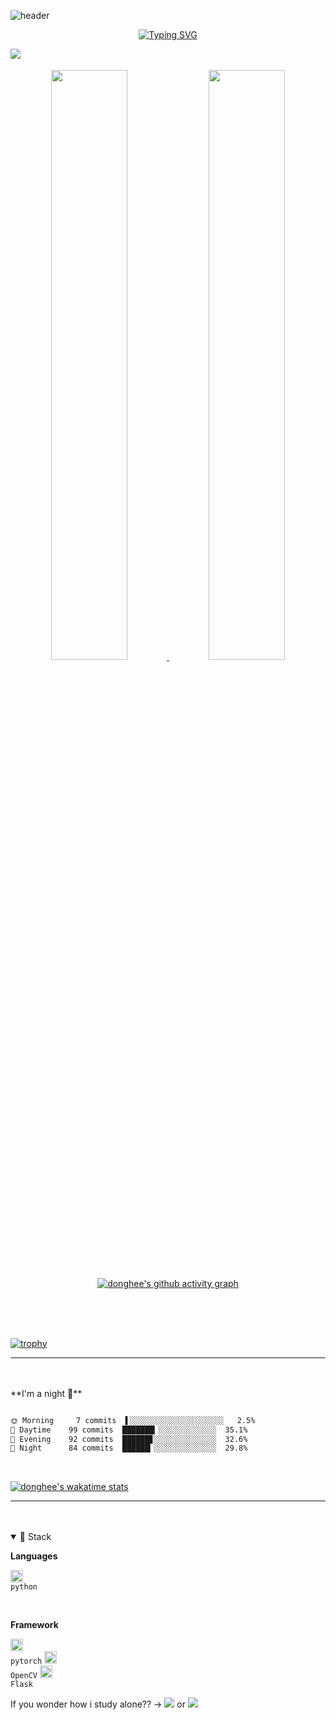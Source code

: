 ![header](https://capsule-render.vercel.app/api?type=waving&color=gradient&height=120&animation=fadeIn&section=footer&text=🚗🚘🚛&fontAlign=70)

<div align="center">

[![Typing SVG](https://readme-typing-svg.herokuapp.com/?color=6796e5&lines=hi,+i'm+here&font=Dancing+Script&size=50&center=true&vCenter=true&width=600&height=80)](https://git.io/typing-svg)
<!--font: https://fonts.google.com/specimen/Redressed   Redressed,Festive --> 

<a href="https://hits.seeyoufarm.com"><img src="https://hits.seeyoufarm.com/api/count/incr/badge.svg?url=https%3A%2F%2Fgithub.com%2Fdkssud8150%2Fhit-counter&count_bg=%23567CBD&title_bg=%23555555&icon=github.svg&icon_color=%23E7E7E7&title=views&edge_flat=false" align="left" /></a>

<br/>
<br/>

<a href="s">
  <img src="https://github-readme-stats.vercel.app/api?username=dhk010111&theme=tokyonight&show_icons=true&text_color=e5e5f0&icon_color=707070&hide_border=true" width="49.2%"/>
  
  <img src="https://raw.githubusercontent.com/dhk010111/github-stats-transparent/output/generated/languages.svg" width="49.2%" />
</a>

<!-- 
[![GitHub Streak](https://github-readme-streak-stats.herokuapp.com/?user=dkssud8150&theme=tokyonight)](https://git.io/streak-stats)
-->

<br />

  [![donghee's github activity graph](https://activity-graph.herokuapp.com/graph?username=dhk010111&theme=react-dark&line=6796e5&color=6796e5&bg_color=1a1b27)](https://github.com/ashutosh00710/github-readme-activity-graph)
<!-- https://github.com/dhk010111/github-readme-activity-graph -->
<br />
<!--
![](https://github-profile-summary-cards.vercel.app/api/cards/profile-details?username=dkssud8150&theme=nord_dark)
-->

<br />
<br />

  <div align="left">

[![trophy](https://github-profile-trophy.vercel.app/?username=dhk010111&theme=flat&column=7)](https://github.com/dhk010111/)

---

<br />
<br />
**I'm a night 🦉**

```markdown

🌞 Morning     7 commits  ▌░░░░░░░░░░░░░░░░░░░░░   2.5%
🌆 Daytime    99 commits  ███████▎░░░░░░░░░░░░░  35.1%
🌃 Evening    92 commits  ██████▊░░░░░░░░░░░░░░  32.6%
🌙 Night      84 commits  ██████▎░░░░░░░░░░░░░░  29.8%

```

<br />

[![donghee's wakatime stats](https://github-readme-stats.vercel.app/api/wakatime?username=dhk010111&bg_color=1a1b27&hide_border=false&text_color=c1c1cb&custom_title=Weekly+development)](https://github.com/dhk010111/github-readme-stats)





<!--
<a href="https://wakatime.com/@b912dd74-ff1f-4c31-a142-b7d00397b756"><img src="https://wakatime.com/badge/user/b912dd74-ff1f-4c31-a142-b7d00397b756.svg" alt="Total time coded since Jan 26 2022" /></a>
-->
---

<br />
<br />

 <details open>
   
  <summary>🚀 Stack</summary>
 
**Languages**

<code><img alt = "3.1 Python" height="20" src="https://cdn.icon-icons.com/icons2/1508/PNG/512/python_104451.png"> python</code>
<!-- <code><img alt = "3.1 C++" height="20" src="https://cdn.icon-icons.com/icons2/1508/PNG/512/python_104451.png"> C++</code> -->

<br />

**Framework**

<code><img alt = "3.1 Python" height="20" src="https://cdn.icon-icons.com/icons2/2699/PNG/512/pytorch_logo_icon_170820.png"> pytorch</code> <code><img alt = "3.1 Python" height="20" src="https://cdn.icon-icons.com/icons2/2699/PNG/512/opencv_logo_icon_170887.png"> OpenCV</code> <code><img alt = "3.1 Python" height="20" src="https://cdn.icon-icons.com/icons2/2699/PNG/512/pocoo_flask_src_logo_icon_168043.png"> Flask</code>
   
</details> 
<!-- icons site: https://icon-icons.com/search/icons/ -->

If you wonder how i study alone?? -> <a href="https://dkssud8150.github.io" target="_blank"><img src="https://img.shields.io/badge/Blog-4764bb?style=plastic&logo=GitHub Actions&logoColor=white"/></a> or <a href="https://www.notion.so/18490713817d403696812c57d0abe730" target="_blank"><img src="https://img.shields.io/badge/Notion-show-1F305F?style=social&logo=Notion&logoColor=black"/></a>

